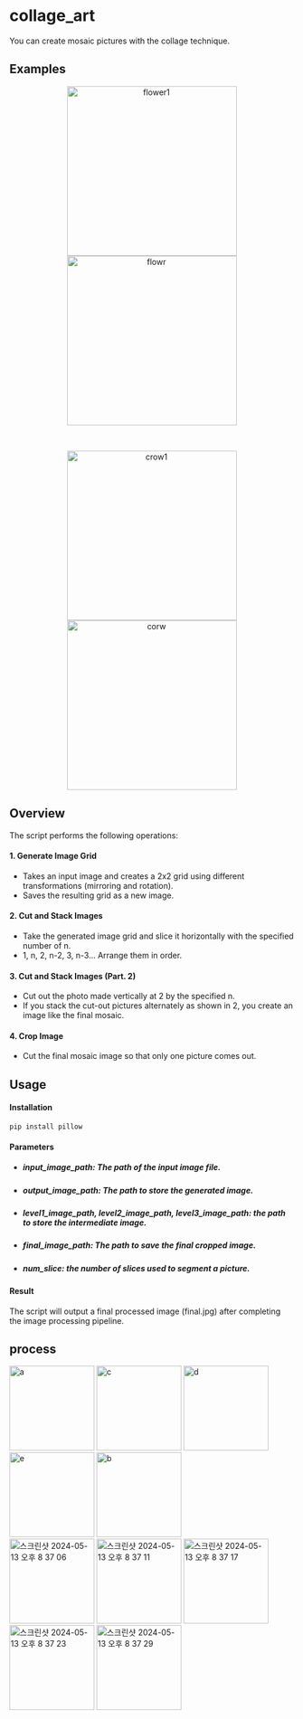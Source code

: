 # collage_art

You can create mosaic pictures with the collage technique.

## Examples
<p align="center"><img width="300" alt="flower1" src="https://github.com/young061023/collage_art/assets/116246341/494b9ff5-4c06-4e75-ab8a-08df5cc0e145">
<img width="300" alt="flowr" src="https://github.com/young061023/collage_art/assets/116246341/c568c740-f2ed-420f-af8e-6652f4211c65"></p>
<br/>
<p align="center"><img width="300" alt="crow1" src="https://github.com/young061023/collage_art/assets/116246341/fc3c52e2-4b77-4ec9-a6e7-4c0b8b5a6e16">
<img width="300" alt="corw" src="https://github.com/young061023/collage_art/assets/116246341/016b18b4-d1d3-4903-9388-2a0bd4fe07d5"></p>

## Overview
The script performs the following operations:

#### 1. Generate Image Grid
  - Takes an input image and creates a 2x2 grid using different transformations (mirroring and rotation).
  - Saves the resulting grid as a new image.

#### 2. Cut and Stack Images
  - Take the generated image grid and slice it horizontally with the specified number of n.
  - 1, n, 2, n-2, 3, n-3... Arrange them in order.

#### 3. Cut and Stack Images (Part. 2)
  - Cut out the photo made vertically at 2 by the specified n.
  - If you stack the cut-out pictures alternately as shown in 2, you create an image like the final mosaic.

#### 4. Crop Image
  - Cut the final mosaic image so that only one picture comes out.

## Usage

#### Installation
```
pip install pillow
```
#### Parameters

  * ##### input_image_path: The path of the input image file.
  * ##### output_image_path: The path to store the generated image.
  * ##### level1_image_path, level2_image_path, level3_image_path: the path to store the intermediate image.
  * ##### final_image_path: The path to save the final cropped image.
  * ##### num_slice: the number of slices used to segment a picture.

#### Result
The script will output a final processed image (final.jpg) after completing the image processing pipeline.

## process
<img width="150" alt="a" src="https://github.com/young061023/collage_art/assets/116246341/87c22e60-9336-477d-ab58-19bdcb3ff8bb">
<img width="150" alt="c" src="https://github.com/young061023/collage_art/assets/116246341/0072b0a2-32c7-44ab-98f5-bf49a97cd205">
<img width="150" alt="d" src="https://github.com/young061023/collage_art/assets/116246341/17544cf4-60a5-4bcb-ae50-47eccd3326ae">
<img width="150" alt="e" src="https://github.com/young061023/collage_art/assets/116246341/2ef437f1-1ce6-4d8f-9433-34374e1120c3">
<img width="150" alt="b" src="https://github.com/young061023/collage_art/assets/116246341/96d27262-4e0b-4233-befa-0405db7ff5c0">
<br/>
<img width="150" alt="스크린샷 2024-05-13 오후 8 37 06" src="https://github.com/young061023/collage_art/assets/116246341/2df62fd5-7bed-41ff-97a9-45cdbb1d6669">
<img width="150" alt="스크린샷 2024-05-13 오후 8 37 11" src="https://github.com/young061023/collage_art/assets/116246341/d43d27c6-198c-42e9-880c-14772f2e351c">
<img width="150" alt="스크린샷 2024-05-13 오후 8 37 17" src="https://github.com/young061023/collage_art/assets/116246341/b1bd0d2d-e08b-4bc5-b5a2-aaa837689de8">
<img width="150" alt="스크린샷 2024-05-13 오후 8 37 23" src="https://github.com/young061023/collage_art/assets/116246341/2d61193d-7c81-41aa-821b-88795d092528">
<img width="150" alt="스크린샷 2024-05-13 오후 8 37 29" src="https://github.com/young061023/collage_art/assets/116246341/503c1b22-377d-47f6-b067-0ba77965ed9e">

